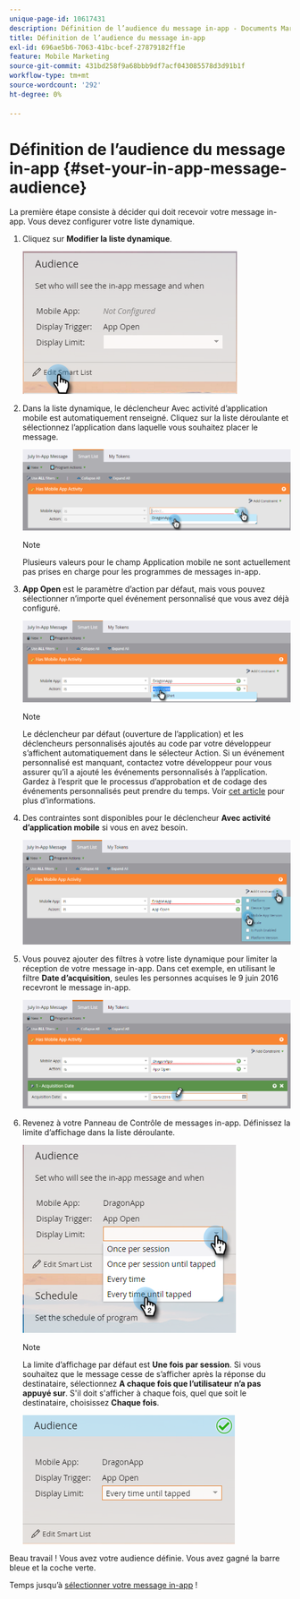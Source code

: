 ```yaml
---
unique-page-id: 10617431
description: Définition de l’audience du message in-app - Documents Marketo - Documentation du produit
title: Définition de l’audience du message in-app
exl-id: 696ae5b6-7063-41bc-bcef-27879182ff1e
feature: Mobile Marketing
source-git-commit: 431bd258f9a68bbb9df7acf043085578d3d91b1f
workflow-type: tm+mt
source-wordcount: '292'
ht-degree: 0%

---
```


# Définition de l’audience du message in-app {#set-your-in-app-message-audience}

La première étape consiste à décider qui doit recevoir votre message in-app. Vous devez configurer votre liste dynamique.

1. Cliquez sur **Modifier la liste dynamique**.

   ![](assets/image2016-5-9-15-3a15-3a7.png)

1. Dans la liste dynamique, le déclencheur Avec activité d’application mobile est automatiquement renseigné. Cliquez sur la liste déroulante et sélectionnez l’application dans laquelle vous souhaitez placer le message.

   ![](assets/image2016-5-9-15-3a18-3a10.png)

   >[!NOTE]
   >
   >Plusieurs valeurs pour le champ Application mobile ne sont actuellement pas prises en charge pour les programmes de messages in-app.

1. **App Open** est le paramètre d’action par défaut, mais vous pouvez sélectionner n’importe quel événement personnalisé que vous avez déjà configuré.

   ![](assets/image2016-5-9-15-3a20-3a23.png)

   >[!NOTE]
   >
   >Le déclencheur par défaut (ouverture de l’application) et les déclencheurs personnalisés ajoutés au code par votre développeur s’affichent automatiquement dans le sélecteur Action. Si un événement personnalisé est manquant, contactez votre développeur pour vous assurer qu’il a ajouté les événements personnalisés à l’application. Gardez à l’esprit que le processus d’approbation et de codage des événements personnalisés peut prendre du temps. Voir [cet article](/help/marketo/product-docs/mobile-marketing/admin/before-you-create-push-notifications-and-in-app-messages.md) pour plus d’informations.

1. Des contraintes sont disponibles pour le déclencheur **Avec activité d’application mobile** si vous en avez besoin.

   ![](assets/image2016-5-9-15-3a22-3a27.png)

1. Vous pouvez ajouter des filtres à votre liste dynamique pour limiter la réception de votre message in-app. Dans cet exemple, en utilisant le filtre **Date d’acquisition**, seules les personnes acquises le 9 juin 2016 recevront le message in-app.

   ![](assets/image2016-5-9-15-3a26-3a2.png)

1. Revenez à votre Panneau de Contrôle de messages in-app. Définissez la limite d’affichage dans la liste déroulante.

   ![](assets/image2016-5-9-15-3a30-3a35.png)

   >[!NOTE]
   >
   >La limite d’affichage par défaut est **Une fois par session**. Si vous souhaitez que le message cesse de s’afficher après la réponse du destinataire, sélectionnez **A chaque fois que l’utilisateur n’a pas appuyé sur**. S&#39;il doit s&#39;afficher à chaque fois, quel que soit le destinataire, choisissez **Chaque fois**.

   ![](assets/image2016-5-9-15-3a32-3a6.png)

Beau travail ! Vous avez votre audience définie. Vous avez gagné la barre bleue et la coche verte.

Temps jusqu’à [sélectionner votre message in-app](/help/marketo/product-docs/mobile-marketing/in-app-messages/sending-your-in-app-message/select-your-in-app-message.md) !

